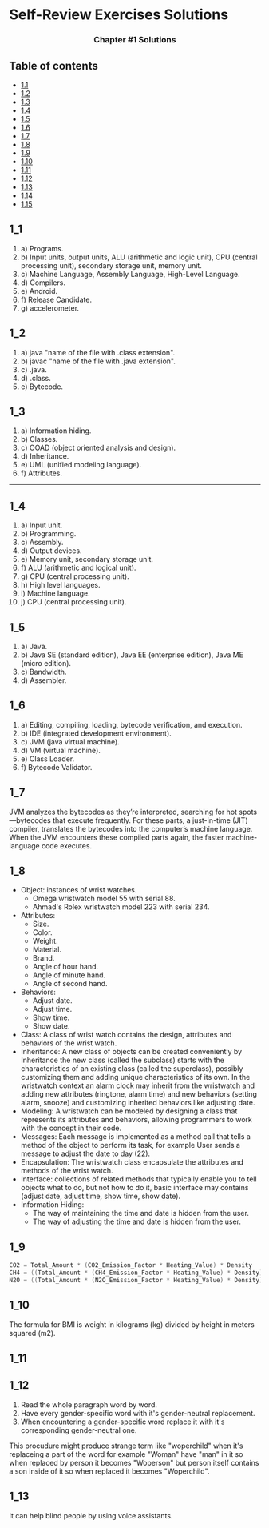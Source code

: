 
# Self-Review Exercises Solutions

<p align="center">
  <h3 align="center">Chapter #1 Solutions</h3>
</p>

## Table of contents

- [1.1](#1_1)
- [1.2](#1_2)
- [1.3](#1_3)
- [1.4](#1_4)
- [1.5](#1_5)
- [1.6](#1_6)
- [1.7](#1_7)
- [1.8](#1_8)
- [1.9](#1_9)
- [1.10](#1_10)
- [1.11](#1_11)
- [1.12](#1_12)
- [1.13](#1_13)
- [1.14](#1_14)
- [1.15](#1_15)

## 1_1

1. a) Programs.
2. b) Input units, output units, ALU (arithmetic and logic unit), CPU (central processing unit), secondary storage unit, memory unit.
3. c) Machine Language, Assembly Language, High-Level Language.
4. d) Compilers.
5. e) Android.
6. f) Release Candidate.
7. g) accelerometer.

## 1_2

1. a) java "name of the file with .class extension".
2. b) javac "name of the file with .java extension".
3. c) .java.
4. d) .class.
5. e) Bytecode.

## 1_3

1. a) Information hiding.
2. b) Classes.
3. c) OOAD (object oriented analysis and design).
4. d) Inheritance.
5. e) UML (unified modeling language).
6. f) Attributes.

---

## 1_4

1. a) Input unit.
2. b) Programming.
3. c) Assembly.
4. d) Output devices.
5. e) Memory unit, secondary storage unit.
6. f) ALU (arithmetic and logical unit).
7. g) CPU (central processing unit).
8. h) High level languages.
9. i) Machine language.
10. j) CPU (central processing unit).

## 1_5

1. a) Java.
2. b) Java SE (standard edition), Java EE (enterprise edition), Java ME (micro edition).
3. c) Bandwidth.
4. d) Assembler.

## 1_6

1. a) Editing, compiling, loading, bytecode verification, and execution.
2. b) IDE (integrated development environment).
3. c) JVM (java virtual machine).
4. d) VM (virtual machine).
5. e) Class Loader.
6. f) Bytecode Validator.

## 1_7

JVM analyzes the bytecodes as they’re interpreted, searching for hot spots—bytecodes that execute frequently. For these parts, a just-in-time
(JIT) compiler, translates the bytecodes into the computer’s machine language. When the JVM encounters these compiled parts again, the faster machine-language code executes.

## 1_8

- Object: instances of wrist watches.
  - Omega wristwatch model 55 with serial 88.
  - Ahmad's Rolex wristwatch model 223 with serial 234.
- Attributes:
  - Size.
  - Color.
  - Weight.
  - Material.
  - Brand.
  - Angle of hour hand.
  - Angle of minute hand.
  - Angle of second hand.
- Behaviors:
  - Adjust date.
  - Adjust time.
  - Show time.
  - Show date.
- Class: A class of wrist watch contains the design, attributes and behaviors of the wrist watch.
- Inheritance: A new class of objects can be created conveniently by Inheritance the new class (called the subclass) starts with the characteristics of an existing class (called the superclass), possibly customizing them and adding unique characteristics of its own. In the wristwatch context an alarm clock may inherit from the wristwatch and adding new attributes (ringtone, alarm time) and new behaviors (setting alarm, snooze) and customizing inherited behaviors like adjusting date.
- Modeling: A wristwatch can be modeled by designing a class that represents its attributes and behaviors, allowing programmers to work with the concept in their code.
- Messages: Each message is implemented as a method call that tells a method of the object to perform its task, for example User sends a message to adjust the date to day (22).
- Encapsulation: The wristwatch class encapsulate the attributes and methods of the wrist watch.
- Interface: collections of related methods that typically enable you to
tell objects what to do, but not how to do it, basic interface may contains (adjust date, adjust time, show time, show date).
- Information Hiding:
  - The way of maintaining the time and date is hidden from the user.
  - The way of adjusting the time and date is hidden from the user.

## 1_9

```java
CO2 = Total_Amount * (CO2_Emission_Factor * Heating_Value) * Density
CH4 = ((Total_Amount * (CH4_Emission_Factor * Heating_Value) * Density) * GWP_CH4_Conversion)
N2O = ((Total_Amount * (N2O_Emission_Factor * Heating_Value) * Density) * GWP_N2O_Conversion)
```

## 1_10

The formula for BMI is weight in kilograms (kg) divided by height in meters squared (m2).

## 1_11


## 1_12

1. Read the whole paragraph word by word.
2. Have every gender-specific word with it's gender-neutral replacement.
3. When encountering a gender-specific word replace it with it's corresponding gender-neutral one.

This procudure might produce strange term like "woperchild" when it's replaceing a part of the word for example "Woman" have "man" in it so when replaced by person it becomes "Woperson" but person itself contains a son inside of it so when replaced it becomes "Woperchild".

## 1_13

It can help blind people by using voice assistants.

